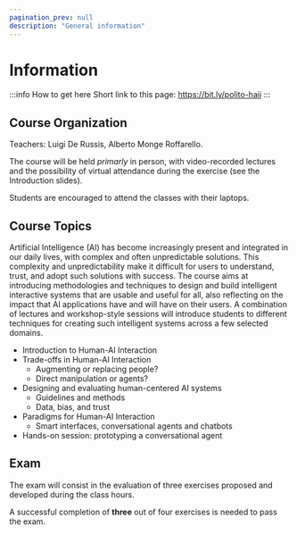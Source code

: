```yaml
---
pagination_prev: null
description: "General information"
---
```


# Information

:::info How to get here
Short link to this page: https://bit.ly/polito-haii
:::

## Course Organization

Teachers: Luigi De Russis, Alberto Monge Roffarello.

The course will be held _primarly_ in person, with video-recorded lectures and the possibility of virtual attendance during the exercise (see the Introduction slides).

Students are encouraged to attend the classes with their laptops.

## Course Topics
Artificial Intelligence (AI) has become increasingly present and integrated in our daily lives, with complex and often unpredictable solutions. This complexity and unpredictability make it difficult for users to understand, trust, and adopt such solutions with success. The course aims at introducing methodologies and techniques to design and build intelligent interactive systems that are usable and useful for all, also reflecting on the impact that AI applications have and will have on their users. A combination of lectures and workshop-style sessions will introduce students to different techniques for creating such intelligent systems across a few selected domains.

* Introduction to Human-AI Interaction
* Trade-offs in Human-AI Interaction
  * Augmenting or replacing people?
  * Direct manipulation or agents?
* Designing and evaluating human-centered AI systems
  * Guidelines and methods
  * Data, bias, and trust
* Paradigms for Human-AI Interaction
  * Smart interfaces, conversational agents and chatbots
* Hands-on session: prototyping a conversational agent

## Exam
The exam will consist in the evaluation of three exercises proposed and developed during the class hours.

A successful completion of __three__ out of four exercises is needed to pass the exam.